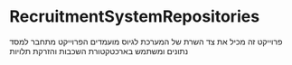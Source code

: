 # RecruitmentSystemRepositories
פרוייקט זה מכיל את צד השרת של המערכת לגיוס מועמדים
הפרוייקט מתחבר למסד נתונים ומשתמש בארכטקטורת השכבות והזרקת תלויות
